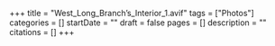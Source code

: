 +++
title = "West_Long_Branch’s_Interior_1.avif"
tags = ["Photos"]
categories = []
startDate = ""
draft = false
pages = []
description = ""
citations = []
+++
